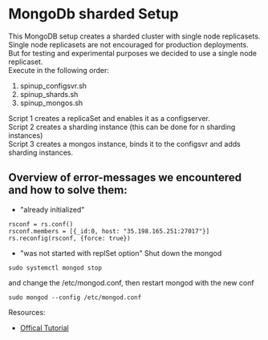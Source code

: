# MongoDb sharded Setup
This MongoDB setup creates a sharded cluster with single node replicasets.  
Single node replicasets are not encouraged for production deployments. But for testing and experimental purposes we decided to use a single node replicaset.  
Execute in the following order:  
1. spinup_configsvr.sh
2. spinup_shards.sh
3. spinup_mongos.sh

Script 1 creates a replicaSet and enables it as a configserver.  
Script 2 creates a sharding instance (this can be done for n sharding instances)  
Script 3 creates a mongos instance, binds it to the configsvr and adds sharding instances.






## Overview of error-messages we encountered and how to solve them:

* "already initialized"
```
rsconf = rs.conf()
rsconf.members = [{_id:0, host: "35.198.165.251:27017"}]
rs.reconfig(rsconf, {force: true})
```

* "was not started with replSet option"
Shut down the mongod
```
sudo systemctl mongod stop
```
and change the /etc/mongod.conf, then restart mongod with the new conf
```
sudo mongod --config /etc/mongod.conf
```


Resources: 
* [Offical Tutorial](https://docs.mongodb.com/manual/tutorial/deploy-shard-cluster/)
